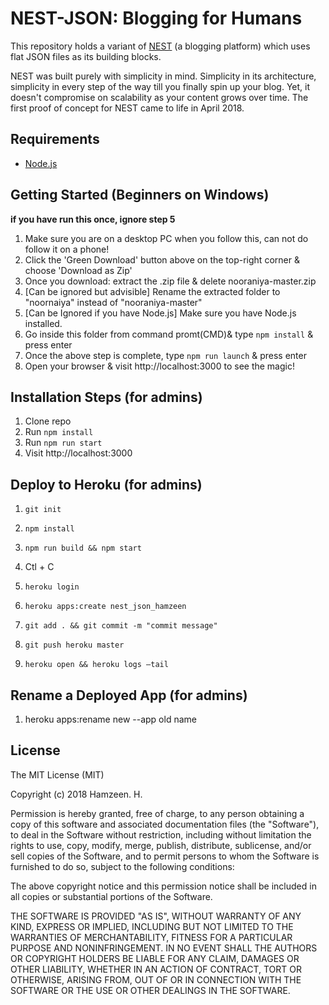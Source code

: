 # NEST-JSON: Blogging for Humans

This repository holds a variant of [NEST](https://github.com/hamzeen/nest) (a blogging platform) which uses flat JSON files as its building blocks. 

NEST was built purely with simplicity in mind. Simplicity in its architecture, simplicity in every step of the way till you finally spin up your blog. Yet, it doesn't compromise on scalability as your content grows over time. The first proof of concept for NEST came to life in April 2018.

## Requirements

* [Node.js](http://nodejs.org/)

## Getting Started (Beginners on Windows)

**if you have run this once, ignore step 5**
1. Make sure you are on a desktop PC when you follow this, can not do follow it on a phone!
2. Click the 'Green Download' button above on the top-right corner & choose 'Download as Zip'
3. Once you download: extract the .zip file & delete nooraniya-master.zip
4. [Can be ignored but advisible] Rename the extracted folder to "noornaiya" instead of "nooraniya-master"
5. [Can be Ignored if you have Node.js] Make sure you have Node.js installed.
6. Go inside this folder from command promt(CMD)& type `npm install` & press enter
7. Once the above step is complete, type `npm run launch` & press enter
8. Open your browser & visit http://localhost:3000 to see the magic!

## Installation Steps (for admins)

1. Clone repo
2. Run `npm install`
3. Run `npm run start`
4. Visit http://localhost:3000


## Deploy to Heroku (for admins)

1. `git init`
2. `npm install`
3. `npm run build && npm start`
4. Ctl + C

5. `heroku login`
5. `heroku apps:create nest_json_hamzeen`
6. `git add . && git commit -m "commit message"`
8. `git push heroku master`
9. `heroku open && heroku logs —tail`

## Rename a Deployed App (for admins)
1. heroku apps:rename new --app old name


## License

The MIT License (MIT)

Copyright (c) 2018 Hamzeen. H.

Permission is hereby granted, free of charge, to any person obtaining a copy of this software and associated documentation files (the "Software"), to deal in the Software without restriction, including without limitation the rights to use, copy, modify, merge, publish, distribute, sublicense, and/or sell copies of the Software, and to permit persons to whom the Software is furnished to do so, subject to the following conditions:

The above copyright notice and this permission notice shall be included in all copies or substantial portions of the Software.

THE SOFTWARE IS PROVIDED "AS IS", WITHOUT WARRANTY OF ANY KIND, EXPRESS OR IMPLIED, INCLUDING BUT NOT LIMITED TO THE WARRANTIES OF MERCHANTABILITY, FITNESS FOR A PARTICULAR PURPOSE AND NONINFRINGEMENT. IN NO EVENT SHALL THE AUTHORS OR COPYRIGHT HOLDERS BE LIABLE FOR ANY CLAIM, DAMAGES OR OTHER LIABILITY, WHETHER IN AN ACTION OF CONTRACT, TORT OR OTHERWISE, ARISING FROM, OUT OF OR IN CONNECTION WITH THE SOFTWARE OR THE USE OR OTHER DEALINGS IN THE SOFTWARE.
